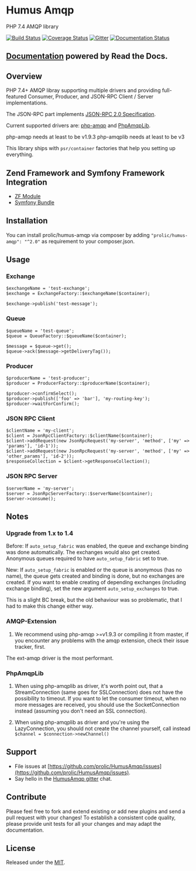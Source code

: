 # Humus Amqp

PHP 7.4 AMQP library

[![Build Status](https://travis-ci.org/prolic/HumusAmqp.svg?branch=master)](https://travis-ci.org/prolic/HumusAmqp)
[![Coverage Status](https://coveralls.io/repos/github/prolic/HumusAmqp/badge.svg?branch=master)](https://coveralls.io/github/prolic/HumusAmqp?branch=master)
[![Gitter](https://badges.gitter.im/prolic/HumusAmqp.svg)](https://gitter.im/prolic/HumusAmqp?utm_source=badge&utm_medium=badge&utm_campaign=pr-badge)
[![Documentation Status](https://readthedocs.org/projects/humusamqp/badge/?version=latest)](https://readthedocs.org/projects/humusamqp/badge/?version=latest)

## [Documentation](https://humusamqp.readthedocs.io/) powered by Read the Docs.

## Overview

PHP 7.4+ AMQP libray supporting multiple drivers and providing full-featured Consumer, Producer, and JSON-RPC Client / Server implementations.

The JSON-RPC part implements [JSON-RPC 2.0 Specification](http://www.jsonrpc.org/specification).

Current supported drivers are: [php-amqp](https://github.com/pdezwart/php-amqp) and [PhpAmqpLib](https://github.com/php-amqplib/php-amqplib).

php-amqp needs at least to be v1.9.3
php-amqplib needs at least to be v3

This library ships with `psr/container` factories that help you setting up everything.

## Zend Framework and Symfony Framework Integration

- [ZF Module](https://github.com/prolic/HumusAmqpModule)
- [Symfony Bundle](https://github.com/genhoi/HumusAmqpBundle)

## Installation

You can install prolic/humus-amqp via composer by adding `"prolic/humus-amqp": "^2.0"` as requirement to your composer.json.

## Usage

### Exchange

    $exchangeName = 'test-exchange';
    $exchange = ExchangeFactory::$exchangeName($container);

    $exchange->publish('test-message');

### Queue

    $queueName = 'test-queue';
    $queue = QueueFactory::$queueName($container);

    $message = $queue->get();
    $queue->ack($message->getDeliveryTag());

### Producer

    $producerName = 'test-producer';
    $producer = ProducerFactory::$producerName($container);

    $producer->confirmSelect();
    $producer->publish(['foo' => 'bar'], 'my-routing-key');
    $producer->waitForConfirm();

### JSON RPC Client

    $clientName = 'my-client';
    $client = JsonRpcClientFactory::$clientName($container);
    $client->addRequest(new JsonRpcRequest('my-server', 'method', ['my' => 'params'], 'id-1'));
    $client->addRequest(new JsonRpcRequest('my-server', 'method', ['my' => 'other_params'], 'id-2'));
    $responseCollection = $client->getResponseCollection();

### JSON RPC Server

    $serverName = 'my-server';
    $server = JsonRpcServerFactory::$serverName($container);
    $server->consume();

## Notes

### Upgrade from 1.x to 1.4

Before: If `auto_setup_fabric` was enabled, the queue and exchange binding was done automatically. The exchanges would also get created. Anonymous queues required to have `auto_setup_fabric` set to true.

New: If `auto_setup_fabric` is enabled or the queue is anonymous (has no name), the queue gets created and binding is done, but no exchanges are created. If you want to enable creating of depending exchanges (including exchange binding), set the new argument `auto_setup_exchanges` to true.

This is a slight BC break, but the old behaviour was so problematic, that I had to make this change either way.

### AMQP-Extension

1. We recommend using php-amqp >=v1.9.3 or compiling it from master, if you encounter any problems with the amqp extension, check
   their issue tracker, first.

The ext-amqp driver is the most performant.

### PhpAmqpLib

1. When using php-amqplib as driver, it's worth point out, that a StreamConnection (same goes for SSLConnection) does not
   have the possibility to timeout. If you want to let the consumer timeout, when no more messages are received, you should
   use the SocketConnection instead (assuming you don't need an SSL connection).

2. When using php-amqplib as driver and you're using the LazyConnection, you should not create the channel yourself, call
   instead `$channel = $connection->newChannel()`

## Support

- File issues at [https://github.com/prolic/HumusAmqp/issues](https://github.com/prolic/HumusAmqp/issues).
- Say hello in the [HumusAmqp gitter](https://gitter.im/prolic/HumusAmqp) chat.

## Contribute

Please feel free to fork and extend existing or add new plugins and send a pull request with your changes!
To establish a consistent code quality, please provide unit tests for all your changes and may adapt the documentation.

## License

Released under the [MIT](LICENSE.txt).

